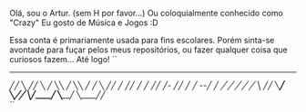 Olá, sou o Artur. (sem H por favor...)
Ou coloquialmente conhecido como "Crazy"
Eu gosto de Música e Jogos :D

Essa conta é primariamente usada para fins escolares.
Porém sinta-se avontade para fuçar pelos meus repositórios, ou fazer qualquer coisa que curiosos fazem...
Até logo!
``
   _______     _______    _______     _______    ________ 
  ╱╱       ╲  ╱╱       ╲  ╱       ╲╲  ╱       ╲╲ ╱    ╱   ╲
 ╱╱        ╱ ╱╱        ╱ ╱        ╱╱ ╱-        ╱╱         ╱
╱       --╱ ╱        _╱ ╱         ╱ ╱        _╱ ╲__     ╱╱ 
╲________╱  ╲____╱___╱  ╲___╱____╱  ╲________╱    ╲____╱╱  
``
